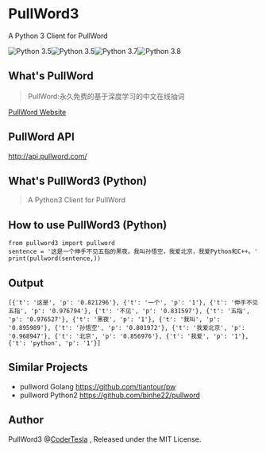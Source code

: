 # PullWord3

A Python 3 Client for PullWord

![Python 3.5](https://img.shields.io/badge/python-v3.7-blue)![Python 3.5](https://img.shields.io/badge/python-v3.6-blue)![Python 3.7](https://img.shields.io/badge/python-v3.7-blue)![Python 3.8](https://img.shields.io/badge/python-v3.8-blue)


## What's PullWord

> PullWord:永久免费的基于深度学习的中文在线抽词

[PullWord Website](http://pullword.com/)

## PullWord API

<http://api.pullword.com/>



## What's PullWord3 (Python)

> A Python3 Client for PullWord


## How to use PullWord3 (Python)

```
from pullword3 import pullword
sentence = '这是一个伸手不见五指的黑夜。我叫孙悟空，我爱北京，我爱Python和C++。'
print(pullword(sentence,))
```

## Output

```
[{'t': '这是', 'p': '0.821296'}, {'t': '一个', 'p': '1'}, {'t': '伸手不见五指', 'p': '0.976794'}, {'t': '不见', 'p': '0.831597'}, {'t': '五指', 'p': '0.976527'}, {'t': '黑夜', 'p': '1'}, {'t': '我叫', 'p': '0.895989'}, {'t': '孙悟空', 'p': '0.801972'}, {'t': '我爱北京', 'p': '0.968947'}, {'t': '北京', 'p': '0.856976'}, {'t': '我爱', 'p': '1'}, {'t': 'python', 'p': '1'}]
```

## Similar Projects
* pullword Golang <https://github.com/tiantour/pw>
* pullword Python2 <https://github.com/binhe22/pullword>

## Author
PullWord3 @[CoderTesla](https://github.com/codertesla) , Released under the MIT License.